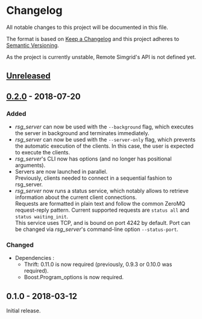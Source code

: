# Changelog
All notable changes to this project will be documented in this file.

The format is based on [Keep a Changelog][changelog]
and this project adheres to [Semantic Versioning][semver].

As the project is currently unstable, Remote Simgrid's API is not defined yet.

[//]: =========================================================================
## [Unreleased]

[//]: =========================================================================
## [0.2.0] - 2018-07-20
### Added
- *rsg_server* can now be used with the `--background` flag, which executes
  the server in background and terminates immediately.
- *rsg_server* can now be used with the `--server-only` flag, which prevents
  the automatic execution of the clients.
  In this case, the user is expected to execute the clients.
- *rsg_server*'s CLI now has options (and no longer has positional arguments).
- Servers are now launched in parallel.  
  Previously, clients needed to connect in a sequential fashion to rsg_server.
- *rsg_server* now runs a status service, which notably allows to retrieve
  information about the current client connections.  
  Requests are formatted in plain text and follow the common ZeroMQ
  request-reply pattern.
  Current supported requests are `status all` and `status waiting_init`.  
  This service uses TCP, and is bound on port 4242 by default.
  Port can be changed via *rsg_server*'s command-line option `--status-port`.

### Changed
- Dependencies :
  - Thrift: 0.11.0 is now required (previously, 0.9.3 or 0.10.0 was required).
  - Boost.Program_options is now required.

[//]: =========================================================================
## 0.1.0 - 2018-03-12
Initial release.

[//]: =========================================================================
[changelog]: http://keepachangelog.com/en/1.0.0/
[semver]: http://semver.org/spec/v2.0.0.html

[Unreleased]: https://gitlab.inria.fr/batsim/batsched/compare/v0.2.0...master
[0.2.0]: https://gitlab.inria.fr/batsim/batsched/compare/v0.1.0...v0.2.0
